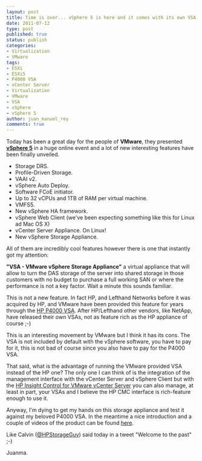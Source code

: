 ```yaml
---
layout: post
title: Time is over... vSphere 5 is here and it comes with its own VSA
date: 2011-07-12
type: post
published: true
status: publish
categories:
- Virtualization
- VMware
tags:
- ESXi
- ESXi5
- P4000 VSA
- vCenter Server
- Virtualization
- VMware
- VSA
- vSphere
- vSphere 5
author: juan_manuel_rey
comments: true
---
```


Today has been a great day for the people of **VMware**, they presented [**vSphere 5**](http://www.vmware.com/products/vsphere/overview.html) in a huge online event and a lot of new interesting features have been finally unveiled.

-   Storage DRS.
-   Profile-Driven Storage.
-   VAAI v2.
-   vSphere Auto Deploy.
-   Software FCoE initiator.
-   Up to 32 vCPUs and 1TB of RAM per virtual machine.
-   VMFS5.
-   New vSphere HA framework.
-   vSphere Web Client (we've been expecting something like this for Linux ad Mac OS X)
-   vCenter Server Appliance. On Linux!
-   New vSphere Storage Appliance.

All of them are incredibly cool features however there is one that instantly got my attention:

**"VSA - VMware vSphere Storage Appliance"** a virtual appliance that will allow to turn the DAS storage of the server into shared storage in those customers with no budget to purchase a full working SAN or where the performance is not a key factor. Wait a minute this sounds familiar.

This is not a new feature. In fact HP, and Lefthand Networks before it was acquired by HP, and VMware have been provided this feature for years through the [HP P4000 VSA](http://h18006.www1.hp.com/products/storage/software/vsa/index.html). After HP/Lefthand other vendors, like NetApp, have released their own VSAs, not as feature rich as the HP appliance of course ;-)

This is an interesting movement by VMware but I think it has its cons. The VSA is not included by default with the vSphere software, you have to pay for it, this is not bad of course since you also have to pay for the P4000 VSA.

That said, what is the advantage of running the VMware provided VSA instead of the HP one? The only one I can think of is the integration of the management interface with the vCenter Server and vSphere Client but with the [HP Insight Control for VMware vCenter Server](http://h18000.www1.hp.com/products/servers/management/integration.html) you can also manage, at least in part, your VSAs and I believe the HP CMC interface is rich-feature enough to use it.

Anyway, I'm dying to get my hands on this storage appliance and test it against my beloved P4000 VSA. In the meantime a nice introduction and a couple of videos of the product can be found [here](http://www.vmware.com/products/datacenter-virtualization/vsphere/vsphere-storage-appliance/overview.html).

Like Calvin ([@HPStorageGuy](http://twitter.com/#%21/hpstorageguy)) said today in a tweet "Welcome to the past" ;-)

Juanma.
